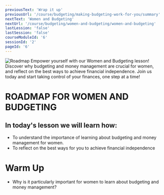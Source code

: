 ```yaml
---
previousText: 'Wrap it up'
previousUrl: '/course/budgeting/making-budgeting-work-for-you/summary'
nextText: 'Women and Budgeting'
nextUrl: '/course/budgeting/women-and-budgeting/women-and-budgeting'
lastLession: 'false'
lastSession: 'false'
courseModuleId: '6'
sessionId: '2'
pageId: '6'
---
```


![Roadmap](/assets/img/roadmap.png)
<sparkle-character-intro class="shift-up-overlap" position="right" character="yuna">
Empower yourself with our Women and Budgeting lesson! Discover why budgeting and money management are crucial for women, and reflect on the best ways to achieve financial independence. Join us today and start taking control of your finances, one step at a time!</sparkle-character-intro>

# ROADMAP FOR WOMEN AND BUDGETING

## In today's lesson we will learn how:

- To understand the importance of learning about budgeting and money management for women.
- To reflect on the best ways for you to achieve financial independence

# Warm Up

- Why is it particularly important for women to learn about budgeting and money management?
